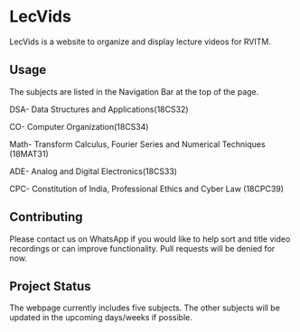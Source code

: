 # LecVids

LecVids is a website to organize and display lecture videos for RVITM.



## Usage
The subjects are listed in the Navigation Bar at the top of the page.

DSA- Data Structures and Applications(18CS32)

CO- Computer Organization(18CS34)

Math- Transform Calculus, Fourier Series and Numerical Techniques (18MAT31)

ADE- Analog and Digital Electronics(18CS33)

CPC- Constitution of India, Professional Ethics and Cyber Law (18CPC39)


## Contributing
Please contact us on WhatsApp if you would like to help sort and title video recordings or can improve functionality. Pull requests will be denied for now.

## Project Status
The webpage currently includes five subjects. The other subjects will be updated in the upcoming days/weeks if possible.

